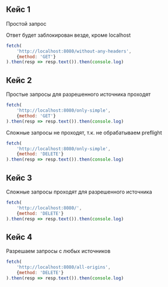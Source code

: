 ## Кейс 1

Простой запрос

Ответ будет заблокирован везде, кроме localhost
```javascript
fetch(
    'http://localhost:8080/without-any-headers', 
    {method: 'GET'}
).then(resp => resp.text()).then(console.log)
```

## Кейс 2

Простые запросы для разрешенного источника проходят
```javascript
fetch(
    'http://localhost:8080/only-simple',
    {method: 'GET'}
).then(resp => resp.text()).then(console.log) 
```

Сложные запросы не проходят, т.к. не обрабатываем preflight
```javascript
fetch(
    'http://localhost:8080/only-simple',
    {method: 'DELETE'}
).then(resp => resp.text()).then(console.log) 
```

## Кейс 3

Сложные запросы проходят для разрешенного источника
```javascript
fetch(
    'http://localhost:8080/',
    {method: 'DELETE'}
).then(resp => resp.text()).then(console.log) 
```

## Кейс 4

Разрешаем запросы с любых источников
```javascript
fetch(
    'http://localhost:8080/all-origins',
    {method: 'DELETE'}
).then(resp => resp.text()).then(console.log) 
```